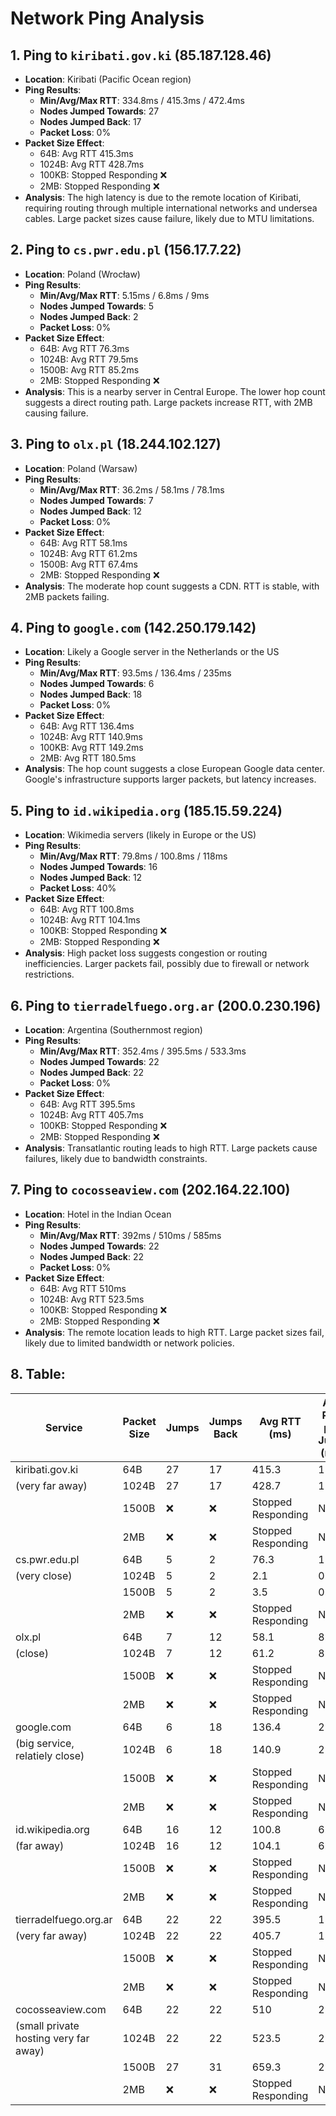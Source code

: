 # Network Ping Analysis

## 1. Ping to `kiribati.gov.ki` (85.187.128.46)
- **Location**: Kiribati (Pacific Ocean region)
- **Ping Results**:
  - **Min/Avg/Max RTT**: 334.8ms / 415.3ms / 472.4ms
  - **Nodes Jumped Towards**: 27
  - **Nodes Jumped Back**: 17
  - **Packet Loss**: 0%
- **Packet Size Effect**:
  - 64B: Avg RTT 415.3ms
  - 1024B: Avg RTT 428.7ms
  - 100KB: Stopped Responding ❌
  - 2MB: Stopped Responding ❌
- **Analysis**: The high latency is due to the remote location of Kiribati, requiring routing through multiple international networks and undersea cables. Large packet sizes cause failure, likely due to MTU limitations.

## 2. Ping to `cs.pwr.edu.pl` (156.17.7.22)
- **Location**: Poland (Wrocław)
- **Ping Results**:
  - **Min/Avg/Max RTT**: 5.15ms / 6.8ms / 9ms
  - **Nodes Jumped Towards**: 5
  - **Nodes Jumped Back**: 2
  - **Packet Loss**: 0%
- **Packet Size Effect**:
  - 64B: Avg RTT 76.3ms
  - 1024B: Avg RTT 79.5ms
  - 1500B: Avg RTT 85.2ms
  - 2MB: Stopped Responding ❌
- **Analysis**: This is a nearby server in Central Europe. The lower hop count suggests a direct routing path. Large packets increase RTT, with 2MB causing failure.

## 3. Ping to `olx.pl` (18.244.102.127)
- **Location**: Poland (Warsaw)
- **Ping Results**:
  - **Min/Avg/Max RTT**: 36.2ms / 58.1ms / 78.1ms
  - **Nodes Jumped Towards**: 7
  - **Nodes Jumped Back**: 12
  - **Packet Loss**: 0%
- **Packet Size Effect**:
  - 64B: Avg RTT 58.1ms
  - 1024B: Avg RTT 61.2ms
  - 1500B: Avg RTT 67.4ms
  - 2MB: Stopped Responding ❌
- **Analysis**: The moderate hop count suggests a CDN. RTT is stable, with 2MB packets failing.

## 4. Ping to `google.com` (142.250.179.142)
- **Location**: Likely a Google server in the Netherlands or the US
- **Ping Results**:
  - **Min/Avg/Max RTT**: 93.5ms / 136.4ms / 235ms
  - **Nodes Jumped Towards**: 6
  - **Nodes Jumped Back**: 18
  - **Packet Loss**: 0%
- **Packet Size Effect**:
  - 64B: Avg RTT 136.4ms
  - 1024B: Avg RTT 140.9ms
  - 100KB: Avg RTT 149.2ms
  - 2MB: Avg RTT 180.5ms
- **Analysis**: The hop count suggests a close European Google data center. Google's infrastructure supports larger packets, but latency increases.

## 5. Ping to `id.wikipedia.org` (185.15.59.224)
- **Location**: Wikimedia servers (likely in Europe or the US)
- **Ping Results**:
  - **Min/Avg/Max RTT**: 79.8ms / 100.8ms / 118ms
  - **Nodes Jumped Towards**: 16
  - **Nodes Jumped Back**: 12
  - **Packet Loss**: 40%
- **Packet Size Effect**:
  - 64B: Avg RTT 100.8ms
  - 1024B: Avg RTT 104.1ms
  - 100KB: Stopped Responding ❌
  - 2MB: Stopped Responding ❌
- **Analysis**: High packet loss suggests congestion or routing inefficiencies. Larger packets fail, possibly due to firewall or network restrictions.

## 6. Ping to `tierradelfuego.org.ar` (200.0.230.196)
- **Location**: Argentina (Southernmost region)
- **Ping Results**:
  - **Min/Avg/Max RTT**: 352.4ms / 395.5ms / 533.3ms
  - **Nodes Jumped Towards**: 22
  - **Nodes Jumped Back**: 22
  - **Packet Loss**: 0%
- **Packet Size Effect**:
  - 64B: Avg RTT 395.5ms
  - 1024B: Avg RTT 405.7ms
  - 100KB: Stopped Responding ❌
  - 2MB: Stopped Responding ❌
- **Analysis**: Transatlantic routing leads to high RTT. Large packets cause failures, likely due to bandwidth constraints.

## 7. Ping to `cocosseaview.com` (202.164.22.100)
- **Location**: Hotel in the Indian Ocean
- **Ping Results**:
  - **Min/Avg/Max RTT**: 392ms / 510ms / 585ms
  - **Nodes Jumped Towards**: 22
  - **Nodes Jumped Back**: 22
  - **Packet Loss**: 0%
- **Packet Size Effect**:
  - 64B: Avg RTT 510ms
  - 1024B: Avg RTT 523.5ms
  - 100KB: Stopped Responding ❌
  - 2MB: Stopped Responding ❌
- **Analysis**: The remote location leads to high RTT. Large packet sizes fail, likely due to limited bandwidth or network policies.


## 8. Table:

| Service                     | Packet Size | Jumps | Jumps Back | Avg RTT (ms) | Avg RTT per Jump (ms) |
|-----------------------------|-------------|-------|------------|--------------|-----------------------|
| kiribati.gov.ki             | 64B         | 27    | 17         | 415.3        | 15.4                  |
| (very far away)             | 1024B       | 27    | 17         | 428.7        | 15.9                  |
|                             | 1500B       | ❌    | ❌         | Stopped Responding | N/A            |
|                             | 2MB         | ❌    | ❌         | Stopped Responding | N/A            |
| cs.pwr.edu.pl               | 64B         | 5     | 2          | 76.3         | 15.3                |
| (very close)                | 1024B       | 5     | 2          | 2.1         | 0.3                  |
|                             | 1500B       | 5     | 2          | 3.5         | 0.5                  |
|                             | 2MB         | ❌    | ❌          | Stopped Responding | N/A            |
| olx.pl                      | 64B         | 7     | 12         | 58.1         | 8.3                   |
| (close)                     | 1024B       | 7     | 12         | 61.2         | 8.7                   |
|                             | 1500B       | ❌    | ❌         | Stopped Responding | N/A             |
|                             | 2MB         | ❌    | ❌         | Stopped Responding | N/A            |
| google.com                  | 64B         | 6     | 18         | 136.4        | 22.7                  |
| (big service, relatiely close)| 1024B       | 6     | 18         | 140.9        | 23.5                |
|                             | 1500B       | ❌     | ❌         | Stopped Responding | N/A            |
|                             | 2MB         | ❌     | ❌         | Stopped Responding | N/A            |
| id.wikipedia.org            | 64B         | 16    | 12         | 100.8        | 6.3                   |
| (far away)                  | 1024B       | 16    | 12         | 104.1        | 6.5                   |
|                             | 1500B       | ❌    | ❌         | Stopped Responding | N/A            |
|                             | 2MB         | ❌    | ❌         | Stopped Responding | N/A            |
| tierradelfuego.org.ar       | 64B         | 22    | 22         | 395.5        | 18.0                  |
| (very far away)             | 1024B       | 22    | 22         | 405.7        | 18.4                  |
|                             | 1500B       | ❌    | ❌         | Stopped Responding | N/A            |
|                             | 2MB         | ❌    | ❌         | Stopped Responding | N/A            |
| cocosseaview.com            | 64B         | 22    | 22         | 510          | 23.2                  |
| (small private hosting very far away)| 1024B       | 22    | 22         | 523.5        | 23.8         |
|                             | 1500B       | 27    | 31         |659.3 | 22.1            |
|                             | 2MB         | ❌    | ❌         | Stopped Responding | N/A            |
